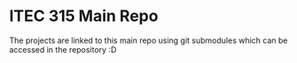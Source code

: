# ITEC 315 Main Repo

The projects are linked to this main repo using git submodules which can be accessed in the repository :D

